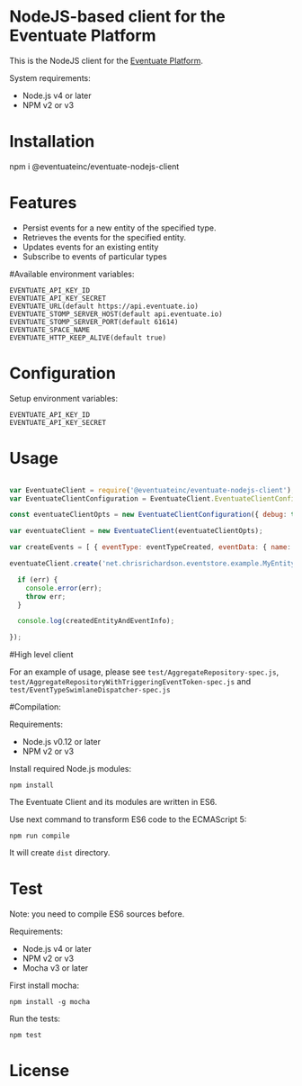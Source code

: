 NodeJS-based client for the Eventuate Platform
======================

This is the NodeJS client for the [Eventuate Platform](http://eventuate.io/).

System requirements:
 - Node.js v4 or later
 - NPM v2 or v3

# Installation

npm i @eventuateinc/eventuate-nodejs-client

# Features
  * Persist events for a new entity of the specified type.
  * Retrieves the events for the specified entity.
  * Updates events for an existing entity
  * Subscribe to events of particular types


#Available environment variables:

    EVENTUATE_API_KEY_ID
    EVENTUATE_API_KEY_SECRET
    EVENTUATE_URL(default https://api.eventuate.io)
    EVENTUATE_STOMP_SERVER_HOST(default api.eventuate.io)
    EVENTUATE_STOMP_SERVER_PORT(default 61614)
    EVENTUATE_SPACE_NAME
    EVENTUATE_HTTP_KEEP_ALIVE(default true)
        
# Configuration

Setup environment variables:

    EVENTUATE_API_KEY_ID
    EVENTUATE_API_KEY_SECRET
    

# Usage

```javascript

var EventuateClient = require('@eventuateinc/eventuate-nodejs-client');
var EventuateClientConfiguration = EventuateClient.EventuateClientConfiguration;

const eventuateClientOpts = new EventuateClientConfiguration({ debug: true });

var eventuateClient = new EventuateClient(eventuateClientOpts);

var createEvents = [ { eventType: eventTypeCreated, eventData: { name: 'Fred' } } ];

eventuateClient.create('net.chrisrichardson.eventstore.example.MyEntityWasCreated', createEvents, function (err, createdEntityAndEventInfo) {

  if (err) {
    console.error(err);
    throw err;
  }

  console.log(createdEntityAndEventInfo);

});
```

#High level client

For an example of usage, please see `test/AggregateRepository-spec.js`, `test/AggregateRepositoryWithTriggeringEventToken-spec.js` and `test/EventTypeSwimlaneDispatcher-spec.js`

    
    
#Compilation:

Requirements:
 - Node.js v0.12 or later
 - NPM v2 or v3
 
Install required Node.js modules:

    npm install

The Eventuate Client and its modules are written in ES6. 

Use next command to transform ES6 code to the ECMAScript 5:

    npm run compile
    
It will create `dist` directory.
    


# Test

Note: you need to compile ES6 sources before.

Requirements:
 - Node.js v4 or later
 - NPM v2 or v3
 - Mocha v3 or later

First install mocha:

    npm install -g mocha

Run the tests:

    npm test


# License
